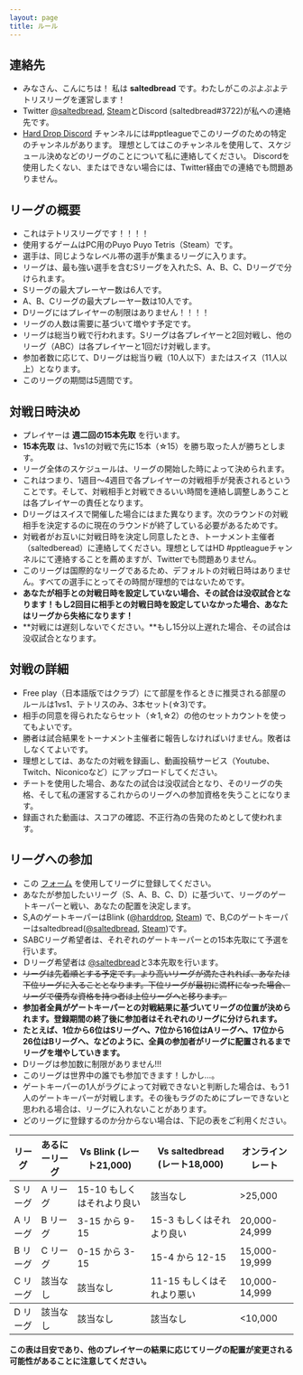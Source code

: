 ```yaml
---
layout: page
title: ルール
---
```



## 連絡先 ##
- みなさん、こんにちは！ 私は **saltedbread** です。わたしがこのぷよぷよテトリスリーグを運営します！
- Twitter <a href="https://twitter.com/saltedbread">@saltedbread</a>, <a href="https://steamcommunity.com/id/saltedbread/">Steam</a>とDiscord (saltedbread#3722)が私への連絡先です。
- <a href="https://discord.gg/harddrop">Hard Drop Discord</a> チャンネルには#pptleagueでこのリーグのための特定のチャンネルがあります。 理想としてはこのチャンネルを使用して、スケジュール決めなどのリーグのことについて私に連絡してください。 
Discordを使用したくない、またはできない場合には、Twitter経由での連絡でも問題ありません。

## リーグの概要 ##
- これはテトリスリーグです！！！！
- 使用するゲームはPC用のPuyo Puyo Tetris（Steam）です。
- 選手は、同じようなレベル帯の選手が集まるリーグに入ります。
- リーグは、最も強い選手を含むSリーグを入れたS、A、B、C、Dリーグで分けられます。
- Sリーグの最大プレーヤー数は6人です。
- A、B、Cリーグの最大プレーヤー数は10人です。
- Dリーグにはプレイヤーの制限はありません！！！！
- リーグの人数は需要に基づいて増やす予定です。
- リーグは総当り戦で行われます。Sリーグは各プレイヤーと2回対戦し、他のリーグ（ABC）は各プレイヤーと1回だけ対戦します。
- 参加者数に応じて、Dリーグは総当り戦（10人以下）またはスイス（11人以上）となります。
- このリーグの期間は5週間です。

## 対戦日時決め ##
- プレイヤーは **週二回の15本先取** を行います。
-  **15本先取** は、1vs1の対戦で先に15本（☆15）を勝ち取った人が勝ちとします。
- リーグ全体のスケジュールは、リーグの開始した時によって決められます。
- これはつまり、1週目～4週目で各プレイヤーの対戦相手が発表されるということです。そして、対戦相手と対戦できるいい時間を連絡し調整しあうことは各プレイヤーの責任となります。
- Dリーグはスイスで開催した場合にはまた異なります。次のラウンドの対戦相手を決定するのに現在のラウンドが終了している必要があるためです。
- 対戦者がお互いに対戦日時を決定し同意したとき、トーナメント主催者（saltedberead）に連絡してください。理想としてはHD #pptleagueチャンネルにて連絡することを薦めますが、Twitterでも問題ありません。
- このリーグは国際的なリーグであるため、デフォルトの対戦日時はありません。すべての選手にとってその時間が理想的ではないためです。
- **あなたが相手との対戦日時を設定していない場合、その試合は没収試合となります！もし2回目に相手との対戦日時を設定していなかった場合、あなたはリーグから失格になります！**
- **対戦には遅刻しないでください。**もし15分以上遅れた場合、その試合は没収試合となります。 

## 対戦の詳細 ##
- Free play（日本語版ではクラブ）にて部屋を作るときに推奨される部屋のルールは1vs1、テトリスのみ、3本セット(☆3)です。
- 相手の同意を得られたならセット（☆1,☆2）の他のセットカウントを使ってもよいです。
- 勝者は試合結果をトーナメント主催者に報告しなければいけません。敗者はしなくてよいです。
- 理想としては、あなたの対戦を録画し、動画投稿サービス（Youtube、Twitch、Niconicoなど）にアップロードしてください。
- チートを使用した場合、あなたの試合は没収試合となり、そのリーグの失格、そして私の運営するこれからのリーグへの参加資格を失うことになります。
- 録画された動画は、スコアの確認、不正行為の告発のためとして使われます。

## リーグへの参加 ##
- この <a href="https://goo.gl/forms/ufoIOwyj3x2opccX2">フォーム</a> を使用してリーグに登録してください。
- あなたが参加したいリーグ（S、A、B、C、D）に基づいて、リーグのゲートキーパーと戦い、あなたの配置を決定します。
- S,AのゲートキーパーはBlink (<a href="https://twitter.com/harddrop">@harddrop</a>, <a href="https://steamcommunity.com/id/Brinku/">Steam</a>) で、B,Cのゲートキーパーはsaltedbread(<a href="https://twitter.com/saltedbread">@saltedbread</a>, <a href="https://steamcommunity.com/id/saltedbread/">Steam</a>)です。
- SABCリーグ希望者は、それぞれのゲートキーパーとの15本先取にて予選を行います。
- Ｄリーグ希望者は <a href="https://twitter.com/saltedbread">@saltedbread</a>と3本先取を行います。
- ~~リーグは先着順とする予定です。より高いリーグが満たされれば、あなたは下位リーグに入ることとなります。下位リーグが最初に満杯になった場合、リーグで優秀な資格を持つ者は上位リーグへと移ります。~~
- **参加者全員がゲートキーパーとの対戦結果に基づいてリーグの位置が決められます。登録期間の終了後に参加者はそれぞれのリーグに分けられます。**
- **たとえば、1位から6位はSリーグへ、7位から16位はAリーグへ、17位から26位はBリーグへ、などのように、全員の参加者がリーグに配置されるまでリーグを増やしていきます。**
- Dリーグは参加数に制限がありません!!!
- このリーグは世界中の誰でも参加できます！しかし…。
- ゲートキーパーの1人がラグによって対戦できないと判断した場合は、もう1人のゲートキーパーが対戦します。その後もラグのためにプレーできないと思われる場合は、リーグに入れないことがあります。
- どのリーグに登録するのか分からない場合は、下記の表をご利用ください。


<table>
  <thead>
    <tr>
      <th>リーグ</th>
      <th>あるにーリーグ</th>
      <th>Vs Blink (レート21,000)</th>
      <th>Vs saltedbread (レート18,000)</th>
	  <th>オンラインレート</th>
    </tr>
  </thead>
  <tbody>
    <tr>
      <td>S リーグ</td>
      <td>A リーグ</td>
      <td>15-10 もしくはそれより良い</td>
      <td>該当なし</td>
      <td>>25,000</td>
    </tr>
    <tr>
      <td>A リーグ</td>
      <td>B リーグ</td>
      <td>3-15 から 9-15</td>
      <td>15-3 もしくはそれより良い</td>
      <td>20,000-24,999</td>
    </tr>
    <tr>
      <td>B リーグ</td>
      <td>C リーグ</td>
      <td>0-15 から 3-15</td>
      <td>15-4 から 12-15</td>
      <td>15,000-19,999</td>
    </tr>
    <tr>
      <td>C リーグ</td>
      <td>該当なし</td>
      <td>該当なし</td>
      <td>11-15 もしくはそれより悪い</td>
      <td>10,000-14,999</td>
    </tr>
  </tbody>
  <tbody>
    <tr>
      <td>D リーグ</td>
      <td>該当なし</td>
      <td>該当なし</td>
      <td>該当なし</td>
      <td><10,000</td>
    </tr>
  </tbody>
</table>

**この表は目安であり、他のプレイヤーの結果に応じてリーグの配置が変更される可能性があることに注意してください。**
